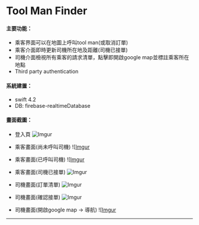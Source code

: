 # Tool Man Finder

#### 主要功能：
* 乘客界面可以在地圖上呼叫tool man(或取消訂單)
* 乘客介面即時更新司機所在地及距離(司機已接單)
* 司機介面檢視所有乘客的請求清單，點擊即開啟google map並標註乘客所在地點
* Third party authentication

#### 系統建置：
* swift 4.2
* DB: firebase-realtimeDatabase


#### 畫面截圖：
* 登入頁
    ![Imgur](https://i.imgur.com/esIvzkX.png)


* 乘客畫面(尚未呼叫司機)
    ![[Imgur](https://i.imgur.com/wT16sj1.png)


* 乘客畫面(已呼叫司機)
    ![[Imgur](https://i.imgur.com/q8IUtnc.png)


* 乘客畫面(司機已接單)
    ![Imgur](https://i.imgur.com/zI24Hx0.png)


* 司機畫面(訂單清單)
    ![Imgur](https://i.imgur.com/wmrD4Ii.png?1)


* 司機畫面(確認接單)
    ![Imgur](https://i.imgur.com/rd9bCsU.png)


* 司機畫面(開啟google map -> 導航)
    ![[Imgur](https://i.imgur.com/MbKoqeE.png)
---